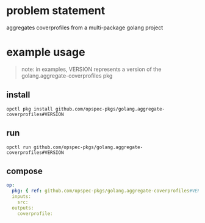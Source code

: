 # problem statement
aggregates coverprofiles from a multi-package golang project

# example usage

> note: in examples, VERSION represents a version of the golang.aggregate-coverprofiles pkg

## install

```shell
opctl pkg install github.com/opspec-pkgs/golang.aggregate-coverprofiles#VERSION
```

## run

```
opctl run github.com/opspec-pkgs/golang.aggregate-coverprofiles#VERSION
```

## compose

```yaml
op:
  pkg: { ref: github.com/opspec-pkgs/golang.aggregate-coverprofiles#VERSION }
  inputs: 
    src:
  outputs:
    coverprofile:
```
